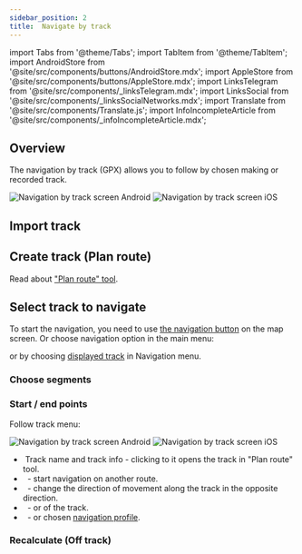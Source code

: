```yaml
---
sidebar_position: 2
title:  Navigate by track
---
```


import Tabs from '@theme/Tabs';
import TabItem from '@theme/TabItem';
import AndroidStore from '@site/src/components/buttons/AndroidStore.mdx';
import AppleStore from '@site/src/components/buttons/AppleStore.mdx';
import LinksTelegram from '@site/src/components/_linksTelegram.mdx';
import LinksSocial from '@site/src/components/_linksSocialNetworks.mdx';
import Translate from '@site/src/components/Translate.js';
import InfoIncompleteArticle from '@site/src/components/_infoIncompleteArticle.mdx';

<InfoIncompleteArticle/>

## Overview

The navigation by track (GPX) allows you to follow by chosen making or recorded track.

![Navigation by track screen Android](@site/static/img/navigation/gpx/navigation_gpx_android.png) ![Navigation by track screen iOS](@site/static/img/navigation/gpx/navigation_gpx_ios.png)



## Import track

## Create track (Plan route)

Read about ["Plan route" tool](../plan-route/create-route.md).


## Select track to navigate


To start the navigation, you need to use [the navigation button](../widgets/map-buttons.md#directions) on the map screen. Or choose navigation option in the main menu:

<Translate android="true" ids="android_button_seq"/> <Translate android="true" ids="shared_string_menu,shared_string_navigation,shared_string_settings,follow_track"/>


<Translate ios="true" ids="ios_button_seq"/> <Translate ios="true" ids="menu,routing_settings,shared_string_settings,gpx_navigation"/>

or by choosing [displayed track](../navigation/route-navigation.md#displayed-tracks) in Navigation menu.


### Choose segments

### Start / end points

Follow track menu:

![Navigation by track screen Android](@site/static/img/navigation/gpx/navigation_gpx_follow_track_android.png) ![Navigation by track screen iOS](@site/static/img/navigation/gpx/navigation_gpx_follow_track_ios.png)

- &nbsp;Track name and track info - clicking to it opens the track in "Plan route" tool.
- &nbsp;<Translate android="true" ids="select_another_track"/> - start navigation on another route.
- &nbsp;<Translate android="true" ids="gpx_option_reverse_route"/> - change the direction of movement along the track in the opposite direction.
- &nbsp;<Translate android="true" ids="pass_whole_track_descr"/> - <Translate android="true" ids="start_of_the_track"/> or <Translate android="true" ids="nearest_point"/> of the track.
- &nbsp;<Translate android="true" ids="nav_type_hint"/> - <Translate android="true" ids="routing_profile_straightline"/> or chosen [navigation profile](../personal/profiles.md#navigation-settings).

### Recalculate (Off track)
